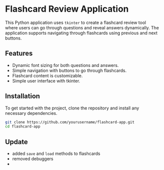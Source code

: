 # Flashcard Review Application

This Python application uses `tkinter` to create a flashcard review tool where users can go through questions and reveal answers dynamically. The application supports navigating through flashcards using previous and next buttons.

## Features

- Dynamic font sizing for both questions and answers.
- Simple navigation with buttons to go through flashcards.
- Flashcard content is customizable.
- Simple user interface with tkinter.

## Installation

To get started with the project, clone the repository and install any necessary dependencies.

```bash
git clone https://github.com/yourusername/flashcard-app.git
cd flashcard-app
```

## Update

- added `save` and  `load` methods to flashcards
- removed debuggers
- 
